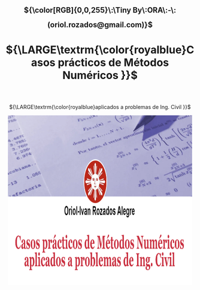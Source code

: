 <p align='center'> 
<h1 align="center"><sub><sup>${\color[RGB]{0,0,255}\:\Tiny By\:ORA\:-\:(oriol.rozados@gmail.com)}$</sup></sub>
<br>
<p align="center">
  ${\LARGE\textrm{\color{royalblue}Casos prácticos de Métodos Numéricos }}$ </p>
</h1>  
</p>
<br> 
<p align='center'> 
    ${\LARGE\textrm{\color{royalblue}aplicados a problemas de Ing. Civil }}$ 
</p>

<p align='center'><img src="src/assets/img/logo.png" style="width:13cm;height:12cm" alt="Volumenes" /></p>
</p>
 
